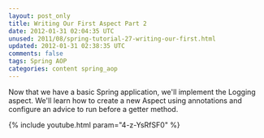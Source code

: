 ```yaml
---           
layout: post_only
title: Writing Our First Aspect Part 2
date: 2012-01-31 02:04:35 UTC
unused: 2011/08/spring-tutorial-27-writing-our-first.html
updated: 2012-01-31 02:38:35 UTC
comments: false
tags: Spring AOP
categories: content spring_aop
---
```


Now that we have a basic Spring application, we'll implement the Logging aspect. We'll learn how to create a new Aspect using annotations and configure an advice to run before a getter method.

{% include youtube.html param="4-z-YsRfSF0" %}